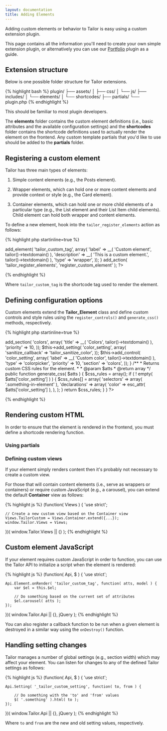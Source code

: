 ```yaml
---
layout: documentation
title: Adding Elements
---
```


Adding custom elements or behavior to Tailor is easy using a custom extension plugin.

This page contains all the information you'll need to create your own simple extension plugin, or alternatively you can use our <a href="https://www.wordpress.org/plugins/tailor-portfolio/">Portfolio</a> plugin as a guide.

## Extension structure

Below is one possible folder structure for Tailor extensions.

{% highlight bash %}
plugin/
├── assets/
│   ├── css/
│   └── js/
├── includes/
│   └── elements/
│   └── shortcodes/
├── partials/
└── plugin.php
{% endhighlight %}

This should be familiar to most plugin developers.

The <b>elements</b> folder contains the custom element definitions (i.e., basic attributes and the available configuration settings) and the <b>shortcodes</b> folder contains the shortcode definitions used to actually render the element on the frontend.  Any custom template partials that you'd like to use should be added to the <b>partials</b> folder.

## Registering a custom element

Tailor has three main types of elements:

1. Simple content elements (e.g., the Posts element).

2. Wrapper elements, which can hold one or more content elements and provide context or style (e.g., the Card element).

3. Container elements, which can hold one or more child elements of a particular type (e.g., the List element and their List Item child elements).  Child element can hold both wrapper and content elements.

To define a new element, hook into the `tailor_register_elements` action as follows:

{% highlight php startinline=true %}
<?php

include $path_to_element_definition . '.php';

/**
 * Registers your custom element.
 */
function register_custom_element( $element_manager ) {
    $element_manager->add_element( 'tailor_custom_tag', array(
        'label'             =>  __( 'Custom element', tailor()->textdomain() ),
        'description'       =>  __( 'This is a custom element.', tailor()->textdomain() ),
        'type'              =>  'wrapper',
    ));
}

add_action( 'tailor_register_elements', 'register_custom_element' ); ?>
{% endhighlight %}

Where `tailor_custom_tag` is the shortcode tag used to render the element.

## Defining configuration options

Custom elements extend the <b>Tailor_Element</b> class and define custom controls and style rules using the `register_controls()` and `generate_css()` methods, respectively.

{% highlight php startinline=true %}
<?php

/**
 * Defines your custom element.
 */
class Tailor_Custom_Element extends Tailor_Element {

    /**
     * Registers element settings, sections and controls.
     *
     * @access protected
     */
    protected function register_controls() {

        $this->add_section( 'colors', array(
            'title'                 =>  __( 'Colors', tailor()->textdomain() ),
            'priority'              =>  10,
        ));

        $this->add_setting( 'color_setting', array(
            'sanitize_callback'     =>  'tailor_sanitize_color',
        ));
        
        $this->add_control( 'color_setting', array(
            'label'                 =>  __( 'Custom color', tailor()->textdomain() ),
            'type'                  =>  'colorpicker',
            'priority'              =>  10,
            'section'               =>  'colors',
        ));
    }

    /**
     * Returns custom CSS rules for the element.
     *
     * @param $atts
     * @return array
     */
    public function generate_css( $atts ) {
        $css_rules = array();

        if ( ! empty( $atts['color_setting'] ) ) {
            $css_rules[] = array(
                'selectors'         =>  array( '.something-in-element' ),
                'declarations'      =>  array(
                    'color'             =>  esc_attr( $atts['color_setting'] ),
                ),
            );
        }

        return $css_rules;
    }
} ?>
{% endhighlight %}

## Rendering custom HTML

In order to ensure that the element is rendered in the frontend, you must define a shortcode rendering function.

### Using partials

### Defining custom views

If your element simply renders content then it's probably not necessary to create a custom view.

For those that will contain content elements (i.e., serve as wrappers or containers) or require custom JavaScript (e.g., a carousel), you can extend the default <b>Container</b> view as follows: 

{% highlight js %}
(function( Views ) {
    'use strict';
    
    // Create a new custom view based on the Container view
    Views.TailorCustom = Views.Container.extend({...});
    window.Tailor.Views = Views;
})( window.Tailor.Views || {} );
{% endhighlight %}

## Custom element JavaScript

If your element requires custom JavaScript in order to function, you can use the Tailor API to initialize a script when the element is rendered:

{% highlight js %}
(function( Api, $ ) {
    'use strict';
    
    Api.Element.onRender( 'tailor_custom_tag', function( atts, model ) {
        var $el = this.$el;
        
        // Do something based on the current set of attributes
        $el.carousel( atts );
    });
    
})( window.Tailor.Api || {}, jQuery );
{% endhighlight %}

You can also register a callback function to be run when a given element is destroyed in a similar way using the `onDestroy()` function.
 
## Handling setting changes

Tailor manages a number of global settings (e.g., section width) which may affect your element.  You can listen for changes to any of the defined Tailor settings as follows:

{% highlight js %}
(function( Api, $ ) {
    'use strict';
    
    Api.Setting( '_tailor_custom_setting', function( to, from ) {
    
        // Do something with the 'to' and 'from' values
        $( '.something' ).html( to );
    });
   
})( window.Tailor.Api || {}, jQuery );
{% endhighlight %}

<script src="https://gist.github.com/andrew-worsfold/ac31277159d4c8492e3dd040311c890d.js"></script>

Where `to` and `from` are the new and old setting values, respectively.



